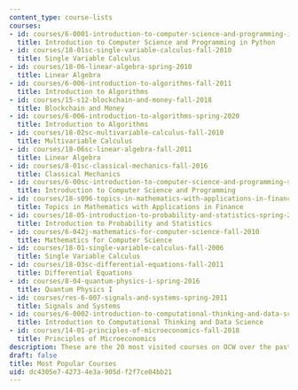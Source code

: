 ```yaml
---
content_type: course-lists
courses:
- id: courses/6-0001-introduction-to-computer-science-and-programming-in-python-fall-2016
  title: Introduction to Computer Science and Programming in Python
- id: courses/18-01sc-single-variable-calculus-fall-2010
  title: Single Variable Calculus
- id: courses/18-06-linear-algebra-spring-2010
  title: Linear Algebra
- id: courses/6-006-introduction-to-algorithms-fall-2011
  title: Introduction to Algorithms
- id: courses/15-s12-blockchain-and-money-fall-2018
  title: Blockchain and Money
- id: courses/6-006-introduction-to-algorithms-spring-2020
  title: Introduction to Algorithms
- id: courses/18-02sc-multivariable-calculus-fall-2010
  title: Multivariable Calculus
- id: courses/18-06sc-linear-algebra-fall-2011
  title: Linear Algebra
- id: courses/8-01sc-classical-mechanics-fall-2016
  title: Classical Mechanics
- id: courses/6-00sc-introduction-to-computer-science-and-programming-spring-2011
  title: Introduction to Computer Science and Programming
- id: courses/18-s096-topics-in-mathematics-with-applications-in-finance-fall-2013
  title: Topics in Mathematics with Applications in Finance
- id: courses/18-05-introduction-to-probability-and-statistics-spring-2014
  title: Introduction to Probability and Statistics
- id: courses/6-042j-mathematics-for-computer-science-fall-2010
  title: Mathematics for Computer Science
- id: courses/18-01-single-variable-calculus-fall-2006
  title: Single Variable Calculus
- id: courses/18-03sc-differential-equations-fall-2011
  title: Differential Equations
- id: courses/8-04-quantum-physics-i-spring-2016
  title: Quantum Physics I
- id: courses/res-6-007-signals-and-systems-spring-2011
  title: Signals and Systems
- id: courses/6-0002-introduction-to-computational-thinking-and-data-science-fall-2016
  title: Introduction to Computational Thinking and Data Science
- id: courses/14-01-principles-of-microeconomics-fall-2018
  title: Principles of Microeconomics
description: These are the 20 most visited courses on OCW over the past month.
draft: false
title: Most Popular Courses
uid: dc4305e7-4273-4e3a-905d-f2f7ce04bb21
---
```

